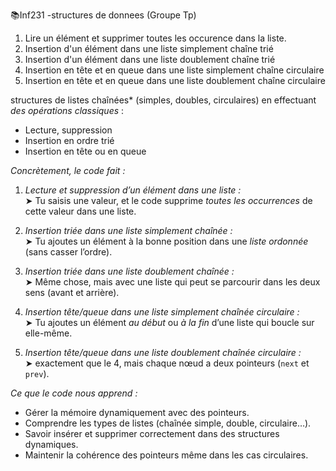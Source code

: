 📚Inf231 -structures de donnees (Groupe Tp)


1. Lire un élément et supprimer toutes les occurence dans la liste.
2. Insertion d'un élément dans une liste simplement chaîne trié 
3. Insertion d'un élément dans une liste doublement chaîne trié
4.  Insertion en tête et en queue dans une liste simplement chaîne circulaire
5.   Insertion en tête et en queue dans une liste doublement chaîne circulaire
  
  
   structures de listes chaînées* (simples, doubles, circulaires) en effectuant *des opérations classiques* :
- Lecture, suppression
- Insertion en ordre trié
- Insertion en tête ou en queue

*Concrètement, le code fait :*

1. *Lecture et suppression d’un élément dans une liste :*  
   ➤ Tu saisis une valeur, et le code supprime *toutes les occurrences* de cette valeur dans une liste.

2. *Insertion triée dans une liste simplement chaînée :*  
   ➤ Tu ajoutes un élément à la bonne position dans une *liste ordonnée* (sans casser l’ordre).

3. *Insertion triée dans une liste doublement chaînée :*  
   ➤ Même chose, mais avec une liste qui peut se parcourir dans les deux sens (avant et arrière).

4. *Insertion tête/queue dans une liste simplement chaînée circulaire :*  
   ➤ Tu ajoutes un élément *au début* ou *à la fin* d’une liste qui boucle sur elle-même.

5. *Insertion tête/queue dans une liste doublement chaînée circulaire :*  
   ➤ exactement que le 4, mais chaque nœud a deux pointeurs (`next` et `prev`).

 *Ce que le code nous apprend :*
- Gérer la mémoire dynamiquement avec des pointeurs.
- Comprendre les types de listes (chaînée simple, double, circulaire…).
- Savoir insérer et supprimer correctement dans des structures dynamiques.
- Maintenir la cohérence des pointeurs même dans les cas circulaires.





